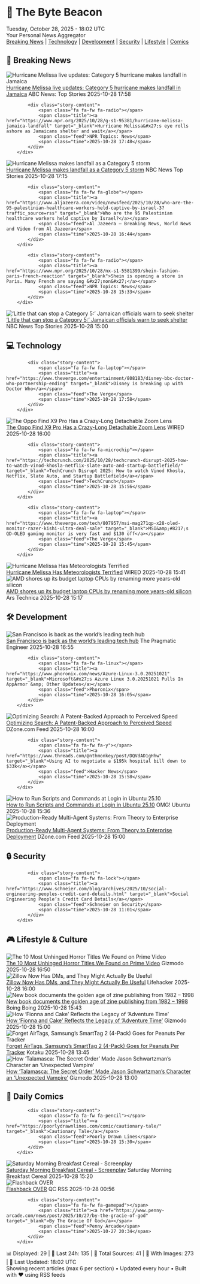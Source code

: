 <!-- Processing 54 RSS feeds at 2025-10-28 18:02:34 UTC -->
<!-- Processing: XKCD -->
<!-- Processing: Saturday Morning Breakfast Cereal -->
<!-- Processing: Garfield -->
<!-- Processing: Cyanide & Happiness -->
<!-- Processing: Questionable Content -->
<!-- Processing: Dinosaur Comics -->
<!-- Processing: BBC World News -->
<!-- Processing: BBC Breaking News -->
<!-- Processing: NPR News -->
<!-- Processing: ABC News Breaking -->
<!-- Processing: NBC News Breaking -->
<!-- Processing: Guardian World News -->
<!-- Processing: Sky News World -->
<!-- Processing: The Verge -->
<!-- Processing: O'Reilly Radar -->
<!-- Processing: WIRED -->
<!-- Processing: Hacker News -->
<!-- Processing: Phoronix Linux News -->
<!-- Processing: OMG! Ubuntu -->
<!-- Processing: Linux.com -->
<!-- Processing: Martin Fowler -->
<!-- Processing: Coding Horror -->
<!-- Processing: The Pragmatic Engineer -->
<!-- Processing: Lifehacker -->
<!-- Processing: Krebs on Security -->
<!-- Generated 9 new posts out of 25 feeds processed -->
<div class="newspaper-header">
    <h1 class="newspaper-title">📰 The Byte Beacon</h1>
    <div class="newspaper-date">Tuesday, October 28, 2025 - 18:02 UTC</div>
    <div class="newspaper-subtitle">Your Personal News Aggregator</div>
</div>

<div class="newspaper-nav">
    <a href="#breaking">Breaking News</a> |
    <a href="#tech">Technology</a> |
    <a href="#dev">Development</a> |
    <a href="#security">Security</a> |
    <a href="#lifestyle">Lifestyle</a> |
    <a href="#webcomics">Comics</a>
</div>

<div class="news-section breaking-news" id="breaking">
<h2 class="section-header">🚨 Breaking News</h2>
<div class="stories-container">
<div class="story">
            <img src="https://s.abcnews.com/images/International/melissa-3-ap-gmh-251028_1761656031312_hpMain_4x3t_384.jpg" alt="Hurricane Melissa live updates: Category 5 hurricane makes landfall in Jamaica" class="story-image" loading="lazy" onerror="this.style.display='none'">
            <div class="story-content">
                <span class="fa fa-fw fa-tv"></span>
                <span class="title"><a href="https://abcnews.go.com/International/live-updates/hurricane-melissa-live-updates-powerful-storm-poses-catastrophic/?id=126883938" target="_blank">Hurricane Melissa live updates: Category 5 hurricane makes landfall in Jamaica</a></span>
                <span class="feed">ABC News: Top Stories</span>
                <span class="time">2025-10-28 17:58</span>
            </div>
        </div>
<div class="story">
            
            <div class="story-content">
                <span class="fa fa-fw fa-radio"></span>
                <span class="title"><a href="https://www.npr.org/2025/10/28/g-s1-95381/hurricane-melissa-jamaica-landfall" target="_blank">Hurricane Melissa&#x27;s eye rolls ashore as Jamaicans shelter and wait</a></span>
                <span class="feed">NPR Topics: News</span>
                <span class="time">2025-10-28 17:48</span>
            </div>
        </div>
<div class="story">
            <img src="https://media-cldnry.s-nbcnews.com/image/upload/t_fit_1500w/mpx/2704722219/2025_10/1761671721281_now_brk_landfall_melissa_251028_1920x1080-qhaxad.jpg" alt="Hurricane Melissa makes landfall as a Category 5 storm" class="story-image" loading="lazy" onerror="this.style.display='none'">
            <div class="story-content">
                <span class="fa fa-fw fa-broadcast-tower"></span>
                <span class="title"><a href="https://www.nbcnews.com/now/video/hurricane-melissa-makes-landfall-as-a-category-5-storm-250786885881" target="_blank">Hurricane Melissa makes landfall as a Category 5 storm</a></span>
                <span class="feed">NBC News Top Stories</span>
                <span class="time">2025-10-28 17:15</span>
            </div>
        </div>
<div class="story">
            
            <div class="story-content">
                <span class="fa fa-fw fa-globe"></span>
                <span class="title"><a href="https://www.aljazeera.com/video/newsfeed/2025/10/28/who-are-the-95-palestinian-healthcare-workers-held-captive-by-israel-3?traffic_source=rss" target="_blank">Who are the 95 Palestinian healthcare workers held captive by Israel?</a></span>
                <span class="feed">Al Jazeera – Breaking News, World News and Video from Al Jazeera</span>
                <span class="time">2025-10-28 16:44</span>
            </div>
        </div>
<div class="story">
            
            <div class="story-content">
                <span class="fa fa-fw fa-radio"></span>
                <span class="title"><a href="https://www.npr.org/2025/10/28/nx-s1-5581399/shein-fashion-paris-french-reaction" target="_blank">Shein is opening a store in Paris. Many French are saying &#x27;non&#x27;</a></span>
                <span class="feed">NPR Topics: News</span>
                <span class="time">2025-10-28 15:33</span>
            </div>
        </div>
<div class="story">
            <img src="https://media-cldnry.s-nbcnews.com/image/upload/t_fit_1500w/mpx/2704722219/2025_10/1761663612123_now_brk_cat5_melissa_jamaica_251028_1920x1080-ap6xjq.jpg" alt="‘Little that can stop a Category 5:’ Jamaican officials warn to seek shelter" class="story-image" loading="lazy" onerror="this.style.display='none'">
            <div class="story-content">
                <span class="fa fa-fw fa-broadcast-tower"></span>
                <span class="title"><a href="https://www.nbcnews.com/now/video/-little-that-can-stop-a-category-5-jamaican-officials-warn-to-seek-shelter-250777669817" target="_blank">‘Little that can stop a Category 5:’ Jamaican officials warn to seek shelter</a></span>
                <span class="feed">NBC News Top Stories</span>
                <span class="time">2025-10-28 15:00</span>
            </div>
        </div>
</div>
</div>
<div class="news-section tech-news" id="tech">
<h2 class="section-header">💻 Technology</h2>
<div class="stories-container">
<div class="story">
            
            <div class="story-content">
                <span class="fa fa-fw fa-laptop"></span>
                <span class="title"><a href="https://www.theverge.com/entertainment/808183/disney-bbc-doctor-who-partnership-ending" target="_blank">Disney is breaking up with Doctor Who</a></span>
                <span class="feed">The Verge</span>
                <span class="time">2025-10-28 17:58</span>
            </div>
        </div>
<div class="story">
            <img src="https://media.wired.com/photos/68ffeb3a8fdb4736bd882bac/master/pass/Oppo%20Find%20X9%20Pro%201%20SOURCE%20Simon%20Hill.jpg" alt="The Oppo Find X9 Pro Has a Crazy-Long Detachable Zoom Lens" class="story-image" loading="lazy" onerror="this.style.display='none'">
            <div class="story-content">
                <span class="fa fa-fw fa-bolt"></span>
                <span class="title"><a href="https://www.wired.com/story/oppo-find-x9-pro-detachable-camera/" target="_blank">The Oppo Find X9 Pro Has a Crazy-Long Detachable Zoom Lens</a></span>
                <span class="feed">WIRED</span>
                <span class="time">2025-10-28 16:00</span>
            </div>
        </div>
<div class="story">
            
            <div class="story-content">
                <span class="fa fa-fw fa-microchip"></span>
                <span class="title"><a href="https://techcrunch.com/2025/10/28/techcrunch-disrupt-2025-how-to-watch-vinod-khosla-netflix-slate-auto-and-startup-battlefield/" target="_blank">TechCrunch Disrupt 2025: How to watch Vinod Khosla, Netflix, Slate Auto, and Startup Battlefield</a></span>
                <span class="feed">TechCrunch</span>
                <span class="time">2025-10-28 15:56</span>
            </div>
        </div>
<div class="story">
            
            <div class="story-content">
                <span class="fa fa-fw fa-laptop"></span>
                <span class="title"><a href="https://www.theverge.com/tech/807957/msi-mag271qp-x28-oled-monitor-razer-kishi-ultra-deal-sale" target="_blank">MSI&amp;#8217;s QD-OLED gaming monitor is very fast and $130 off</a></span>
                <span class="feed">The Verge</span>
                <span class="time">2025-10-28 15:45</span>
            </div>
        </div>
<div class="story">
            <img src="https://media.wired.com/photos/6900e1b7e23b1e54ef10eb45/master/pass/GettyImages-2243296389.jpg" alt="Hurricane Melissa Has Meteorologists Terrified" class="story-image" loading="lazy" onerror="this.style.display='none'">
            <div class="story-content">
                <span class="fa fa-fw fa-bolt"></span>
                <span class="title"><a href="https://www.wired.com/story/hurricane-melissa-has-meteorologists-terrified/" target="_blank">Hurricane Melissa Has Meteorologists Terrified</a></span>
                <span class="feed">WIRED</span>
                <span class="time">2025-10-28 15:41</span>
            </div>
        </div>
<div class="story">
            <img src="https://cdn.arstechnica.net/wp-content/uploads/2025/10/AMD-mendocino-500x500.jpg" alt="AMD shores up its budget laptop CPUs by renaming more years-old silicon" class="story-image" loading="lazy" onerror="this.style.display='none'">
            <div class="story-content">
                <span class="fa fa-fw fa-cog"></span>
                <span class="title"><a href="https://arstechnica.com/gadgets/2025/10/amd-shores-up-its-budget-laptop-cpus-by-renaming-more-years-old-silicon/" target="_blank">AMD shores up its budget laptop CPUs by renaming more years-old silicon</a></span>
                <span class="feed">Ars Technica</span>
                <span class="time">2025-10-28 15:17</span>
            </div>
        </div>
</div>
</div>
<div class="news-section dev-news" id="dev">
<h2 class="section-header">🛠️ Development</h2>
<div class="stories-container">
<div class="story">
            <img src="https://substack-post-media.s3.amazonaws.com/public/images/bcadf8fa-7ef1-4d60-bb81-a64472d81d6f_2000x1000.png" alt="San Francisco is back as the world’s leading tech hub" class="story-image" loading="lazy" onerror="this.style.display='none'">
            <div class="story-content">
                <span class="fa fa-fw fa-wrench"></span>
                <span class="title"><a href="https://newsletter.pragmaticengineer.com/p/san-francisco-is-back" target="_blank">San Francisco is back as the world’s leading tech hub</a></span>
                <span class="feed">The Pragmatic Engineer</span>
                <span class="time">2025-10-28 16:55</span>
            </div>
        </div>
<div class="story">
            
            <div class="story-content">
                <span class="fa fa-fw fa-linux"></span>
                <span class="title"><a href="https://www.phoronix.com/news/Azure-Linux-3.0.20251021" target="_blank">Microsoft&#x27;s Azure Linux 3.0.20251021 Pulls In AppArmor &amp; Other Updates</a></span>
                <span class="feed">Phoronix</span>
                <span class="time">2025-10-28 16:05</span>
            </div>
        </div>
<div class="story">
            <img src="https://dz2cdn1.dzone.com/thumbnail?fid=18717487&w=600" alt="Optimizing Search: A Patent-Backed Approach to Perceived Speed" class="story-image" loading="lazy" onerror="this.style.display='none'">
            <div class="story-content">
                <span class="fa fa-fw fa-newspaper"></span>
                <span class="title"><a href="https://dzone.com/articles/optimizing-search-with-patent-backed-perceived-speed" target="_blank">Optimizing Search: A Patent-Backed Approach to Perceived Speed</a></span>
                <span class="feed">DZone.com Feed</span>
                <span class="time">2025-10-28 16:00</span>
            </div>
        </div>
<div class="story">
            
            <div class="story-content">
                <span class="fa fa-fw fa-y"></span>
                <span class="title"><a href="https://www.threads.com/@nthmonkey/post/DQVdAD1gHhw" target="_blank">Using AI to negotiate a $195k hospital bill down to $33k</a></span>
                <span class="feed">Hacker News</span>
                <span class="time">2025-10-28 15:58</span>
            </div>
        </div>
<div class="story">
            <img src="https://i0.wp.com/www.omgubuntu.co.uk/wp-content/uploads/2025/10/quokka-mascot-dark.jpg?resize=406%2C232&amp;ssl=1" alt="How to Run Scripts and Commands at Login in Ubuntu 25.10" class="story-image" loading="lazy" onerror="this.style.display='none'">
            <div class="story-content">
                <span class="fa fa-fw fa-ubuntu"></span>
                <span class="title"><a href="https://www.omgubuntu.co.uk/2025/10/how-to-autostart-apps-custom-scripts-ubuntu" target="_blank">How to Run Scripts and Commands at Login in Ubuntu 25.10</a></span>
                <span class="feed">OMG! Ubuntu</span>
                <span class="time">2025-10-28 15:36</span>
            </div>
        </div>
<div class="story">
            <img src="https://dz2cdn1.dzone.com/thumbnail?fid=18717478&w=600" alt="Production-Ready Multi-Agent Systems: From Theory to Enterprise Deployment" class="story-image" loading="lazy" onerror="this.style.display='none'">
            <div class="story-content">
                <span class="fa fa-fw fa-newspaper"></span>
                <span class="title"><a href="https://dzone.com/articles/building-production-ready-multi-agent-systems" target="_blank">Production-Ready Multi-Agent Systems: From Theory to Enterprise Deployment</a></span>
                <span class="feed">DZone.com Feed</span>
                <span class="time">2025-10-28 15:00</span>
            </div>
        </div>
</div>
</div>
<div class="news-section security-news" id="security">
<h2 class="section-header">🔒 Security</h2>
<div class="stories-container">
<div class="story">
            
            <div class="story-content">
                <span class="fa fa-fw fa-lock"></span>
                <span class="title"><a href="https://www.schneier.com/blog/archives/2025/10/social-engineering-peoples-credit-card-details.html" target="_blank">Social Engineering People’s Credit Card Details</a></span>
                <span class="feed">Schneier on Security</span>
                <span class="time">2025-10-28 11:01</span>
            </div>
        </div>
</div>
</div>
<div class="news-section lifestyle-news" id="lifestyle">
<h2 class="section-header">🎮 Lifestyle & Culture</h2>
<div class="stories-container">
<div class="story">
            <img src="https://gizmodo.com/app/uploads/2025/10/amazon-prime-video-horror-streaming-1280x853.jpg" alt="The 10 Most Unhinged Horror Titles We Found on Prime Video" class="story-image" loading="lazy" onerror="this.style.display='none'">
            <div class="story-content">
                <span class="fa fa-fw fa-computer"></span>
                <span class="title"><a href="https://gizmodo.com/the-10-most-unhinged-horror-titles-we-found-on-prime-video-2000677600" target="_blank">The 10 Most Unhinged Horror Titles We Found on Prime Video</a></span>
                <span class="feed">Gizmodo</span>
                <span class="time">2025-10-28 16:50</span>
            </div>
        </div>
<div class="story">
            <img src="https://lifehacker.com/imagery/articles/01K8NNZE5RATDTD04X6A1DXYJR/hero-image.jpg" alt="Zillow Now Has DMs, and They Might Actually Be Useful" class="story-image" loading="lazy" onerror="this.style.display='none'">
            <div class="story-content">
                <span class="fa fa-fw fa-life-ring"></span>
                <span class="title"><a href="https://lifehacker.com/tech/zillow-now-has-dms?utm_medium=RSS" target="_blank">Zillow Now Has DMs, and They Might Actually Be Useful</a></span>
                <span class="feed">Lifehacker</span>
                <span class="time">2025-10-28 16:00</span>
            </div>
        </div>
<div class="story">
            <img src="https://i0.wp.com/boingboing.net/wp-content/uploads/2025/10/zinelandia-cover.jpeg?fit=881%2C1200&amp;quality=60&amp;ssl=1" alt="New book documents the golden age of zine publishing from 1982 – 1998" class="story-image" loading="lazy" onerror="this.style.display='none'">
            <div class="story-content">
                <span class="fa fa-fw fa-arrow-right"></span>
                <span class="title"><a href="https://boingboing.net/2025/10/28/new-book-documents-the-golden-age-of-zine-publishing-from-1982-1998.html" target="_blank">New book documents the golden age of zine publishing from 1982 – 1998</a></span>
                <span class="feed">Boing Boing</span>
                <span class="time">2025-10-28 15:43</span>
            </div>
        </div>
<div class="story">
            <img src="https://gizmodo.com/app/uploads/2025/10/Fionna-and-cake-int-AM-1280x853.jpg" alt="How ‘Fionna and Cake’ Reflects the Legacy of ‘Adventure Time’" class="story-image" loading="lazy" onerror="this.style.display='none'">
            <div class="story-content">
                <span class="fa fa-fw fa-computer"></span>
                <span class="title"><a href="https://gizmodo.com/how-fionna-and-cake-reflects-the-legacy-of-adventure-time-2000676812" target="_blank">How ‘Fionna and Cake’ Reflects the Legacy of ‘Adventure Time’</a></span>
                <span class="feed">Gizmodo</span>
                <span class="time">2025-10-28 15:00</span>
            </div>
        </div>
<div class="story">
            <img src="https://kotaku.com/app/uploads/2025/10/SamsungGalaxyTags-1280x853.jpg" alt="Forget AirTags, Samsung’s SmartTag 2 (4-Pack) Goes for Peanuts Per Tracker" class="story-image" loading="lazy" onerror="this.style.display='none'">
            <div class="story-content">
                <span class="fa fa-fw fa-gamepad"></span>
                <span class="title"><a href="https://kotaku.com/these-samsung-bluetooth-trackers-make-for-wonderful-stocking-stuffers-at-just-16-per-smarttag2-2000639338" target="_blank">Forget AirTags, Samsung’s SmartTag 2 (4-Pack) Goes for Peanuts Per Tracker</a></span>
                <span class="feed">Kotaku</span>
                <span class="time">2025-10-28 13:45</span>
            </div>
        </div>
<div class="story">
            <img src="https://gizmodo.com/app/uploads/2025/10/Talamasca_Schwartzman-1280x853.jpg" alt="How ‘Talamasca: The Secret Order’ Made Jason Schwartzman’s Character an ‘Unexpected Vampire’" class="story-image" loading="lazy" onerror="this.style.display='none'">
            <div class="story-content">
                <span class="fa fa-fw fa-computer"></span>
                <span class="title"><a href="https://gizmodo.com/how-talamasca-the-secret-order-made-jason-schwartzmans-character-an-unexpected-vampire-2000677785" target="_blank">How ‘Talamasca: The Secret Order’ Made Jason Schwartzman’s Character an ‘Unexpected Vampire’</a></span>
                <span class="feed">Gizmodo</span>
                <span class="time">2025-10-28 13:00</span>
            </div>
        </div>
</div>
</div>
<div class="news-section webcomics-section" id="webcomics">
<h2 class="section-header">🎨 Daily Comics</h2>
<div class="stories-container">
<div class="story">
            
            <div class="story-content">
                <span class="fa fa-fw fa-pencil"></span>
                <span class="title"><a href="https://poorlydrawnlines.com/comic/cautionary-tale/" target="_blank">Cautionary Tale</a></span>
                <span class="feed">Poorly Drawn Lines</span>
                <span class="time">2025-10-28 15:30</span>
            </div>
        </div>
<div class="story">
            <img src="https://www.smbc-comics.com/comics/1761620443-20251028.png" alt="Saturday Morning Breakfast Cereal - Screenplay" class="story-image" loading="lazy" onerror="this.style.display='none'">
            <div class="story-content">
                <span class="fa fa-fw fa-smile"></span>
                <span class="title"><a href="https://www.smbc-comics.com/comic/screenplay" target="_blank">Saturday Morning Breakfast Cereal - Screenplay</a></span>
                <span class="feed">Saturday Morning Breakfast Cereal</span>
                <span class="time">2025-10-28 15:20</span>
            </div>
        </div>
<div class="story">
            <img src="http://www.questionablecontent.net/comics/5688.png" alt="Flashback OVER" class="story-image" loading="lazy" onerror="this.style.display='none'">
            <div class="story-content">
                <span class="fa fa-fw fa-music"></span>
                <span class="title"><a href="http://questionablecontent.net/view.php?comic=5688" target="_blank">Flashback OVER</a></span>
                <span class="feed">QC RSS</span>
                <span class="time">2025-10-28 00:56</span>
            </div>
        </div>
<div class="story">
            
            <div class="story-content">
                <span class="fa fa-fw fa-gamepad"></span>
                <span class="title"><a href="https://www.penny-arcade.com/news/post/2025/10/27/by-the-gracie-of-god" target="_blank">By The Gracie Of God</a></span>
                <span class="feed">Penny Arcade</span>
                <span class="time">2025-10-27 20:34</span>
            </div>
        </div>
</div>
</div>

<div class="newspaper-footer">
    <div class="stats">
        📊 Displayed: 29 | 📅 Last 24h: 135 | 📡 Total Sources: 41 | 📸 With Images: 273 |
        🔄 Last Updated: 18:02 UTC
    </div>
    <div class="footer-note">
        Showing recent articles (max 6 per section) • Updated every hour • Built with ❤️ using RSS feeds
    </div>
</div>
